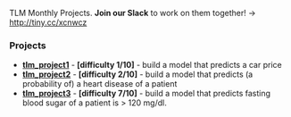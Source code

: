 TLM Monthly Projects. **Join our Slack** to work on them together! -> http://tiny.cc/xcnwcz

### Projects
-  [**tlm_project1**](https://github.com/the-learning-machine/projects/tree/master/tlm_project1) - **[difficulty 1/10]** - build a model that predicts a car price
- [**tlm_project2**](https://github.com/the-learning-machine/projects/tree/master/tlm_project2) - **[difficulty 2/10]** - build a model that predicts (a probability of) a heart disease of a patient
- [**tlm_project3**](https://github.com/the-learning-machine/projects/tree/master/tlm_project3) - **[difficulty 7/10]** - build a model that predicts fasting blood sugar of a patient is > 120 mg/dl.
